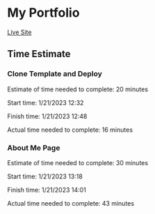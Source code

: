 # My Portfolio

[Live Site](https://matt-austin.netlify.app/)

## Time Estimate

### Clone Template and Deploy

Estimate of time needed to complete: 20 minutes

Start time: 1/21/2023 12:32

Finish time: 1/21/2023 12:48

Actual time needed to complete: 16 minutes

### About Me Page

Estimate of time needed to complete: 30 minutes

Start time: 1/21/2023 13:18

Finish time: 1/21/2023 14:01

Actual time needed to complete: 43 minutes
